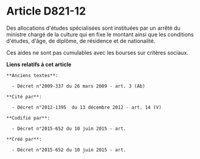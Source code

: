 # Article D821-12

Des allocations d'études spécialisées sont instituées par un arrêté du ministre chargé de la culture qui en fixe le montant
ainsi que les conditions d'études, d'âge, de diplôme, de résidence et de nationalité.

Ces aides ne sont pas cumulables avec les bourses sur critères sociaux.

**Liens relatifs à cet article**

	**Anciens textes**:

	  - Décret n°2009-337 du 26 mars 2009 - art. 3 (Ab)

	**Cité par**:

	  - Décret n°2012-1395  du 13 décembre 2012 - art. 14 (V)

	**Codifié par**:

	  - Décret n°2015-652 du 10 juin 2015 - art.

	**Créé par**:

	  - Décret n°2015-652 du 10 juin 2015 - art.
